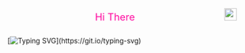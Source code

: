 <span style="color:#FF0EA1FF; font-weight:400; font-size:20px; text-decoration:none; display:inline-block; width:435px; height:50px; line-height:50px; text-align:center;">Hi There</span> <img src="https://media.giphy.com/media/hvRJCLFzcasrR4ia7z/giphy.gif" width="25px">

[![Typing SVG](https://readme-typing-svg.demolab.com?font=Fira+Code&pause=1000&color=FF0EA1&random=false&width=435&lines=Welcome+to+my+profile!;Here+I+share+my+adventures+in+AI;Always+learning+new+things..)](https://git.io/typing-svg)

